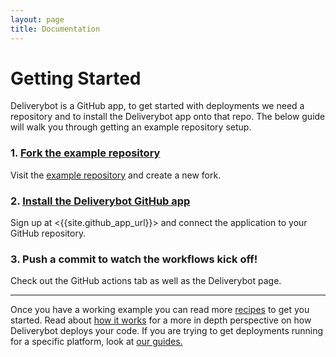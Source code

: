 ```yaml
---
layout: page
title: Documentation
---
```


# Getting Started

Deliverybot is a GitHub app, to get started with deployments we need a
repository and to install the Deliverybot app onto that repo. The below guide
will walk you through getting an example repository setup.

### 1. [Fork the example repository][example]

Visit the [example repository][example] and create a new fork.

### 2. [Install the Deliverybot GitHub app][app]

Sign up at <{{site.github_app_url}}> and connect the application to your GitHub
repository.

### 3. Push a commit to watch the workflows kick off!

Check out the GitHub actions tab as well as the Deliverybot page.

<hr>

Once you have a working example you can read more [recipes][recipes] to get you
started. Read about [how it works][how] for a more in depth perspective on how
Deliverybot deploys your code. If you are trying to get deployments running for
a specific platform, look at [our guides.][guides]

[app]: {{site.github_app_url}}
[how]: /docs/how-it-works
[recipes]: /docs/recipes
[guides]: /docs/delivering
[example]: https://github.com/deliverybot/example
